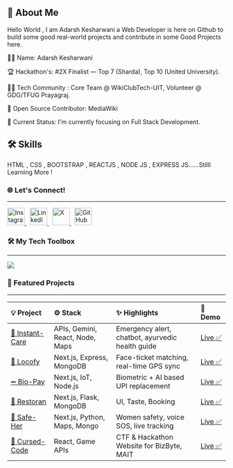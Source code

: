 
## 🚀 About Me
Hello World , I am Adarsh Kesharwani a Web Developer is here on Github to build some good real-world projects and contribute in some Good Projects here.

👨‍💻 Name: Adarsh Kesharwani 

🏆 Hackathon's: #2X Finalist — Top 7 (Sharda), Top 10 (United
University).

🧑‍💼 Tech Community : Core Team @ WikiClubTech-UIT, Volunteer @ 
GDG/TFUG Prayagraj.

🌱 Open Source Contributor: MediaWiki

📖 Current Status: I'm currently focusing on Full Stack Development.

## 🛠 Skills
HTML , CSS , BOOTSTRAP , REACTJS , NODE JS , EXPRESS JS......Stilll Learning More ! 

### 🌐 Let's Connect!

---

<p align="left">
  <a href="https://www.instagram.com/adarsh.k.123/" target="_blank">
    <img src="https://i.imgur.com/your-instagram-icon.png" alt="Instagram" width="40" height="40"/>
  </a>
  &nbsp;
  <a href="https://www.linkedin.com/in/adarsh-kesharwani-bba666315/" target="_blank">
    <img src="https://i.imgur.com/your-linkedin-icon.png" alt="LinkedIn" width="40" height="40"/>
  </a>
  &nbsp;
  <a href="https://x.com/your-username" target="_blank">
    <img src="https://i.imgur.com/your-x-icon.png" alt="X" width="40" height="40"/>
  </a>
  &nbsp;
  <a href="https://github.com/your-username" target="_blank">
    <img src="https://i.imgur.com/your-github-icon.png" alt="GitHub" width="40" height="40"/>
  </a>
</p>

### 🛠️ My Tech Toolbox

---

<p align="left">
  <img src="https://skillicons.dev/icons?i=html,css,js,react,nodejs,mongodb,nextjs,flask,firebase" />
</p>

### 🚀 Featured Projects

---

| 💡 Project | ⚙️ Stack | ✨ Highlights | 🔗 Demo |
| :--- | :--- | :--- | :--- |
| <a href="https://github.com/adarsh-kesharwani/project-link" target="_blank" > 🔵 Instant-Care </a> | APIs, Gemini, React, Node, Maps | Emergency alert, chatbot, ayurvedic health guide | <a href="https://your-live-demo-link.com" target="_blank"> Live ✅ </a> |
| <a href="https://github.com/adarsh-kesharwani/project-link" target="_blank" > 🔵 Locofy </a> | Next.js, Express, MongoDB | Face-ticket matching, real-time GPS sync | <a href="https://your-live-demo-link.com" target="_blank"> Live ✅ </a> |
| <a href="https://github.com/adarsh-kesharwani/project-link" target="_blank" > ➖ Bio-Pay </a> | Next.js, IoT, Node.js | Biometric + AI based UPI replacement | <a href="https://your-live-demo-link.com" target="_blank"> Live ✅ </a> |
| <a href="https://github.com/adarsh-kesharwani/project-link" target="_blank" > 🔵 Restoran </a> | Next.js, Flask, MongoDB | UI, Taste, Booking | <a href="https://your-live-demo-link.com" target="_blank"> Live ✅ </a> |
| <a href="https://github.com/adarsh-kesharwani/project-link" target="_blank" > 🔵 Safe-Her </a> | Next.js, Python, Maps, Mongo | Women safety, voice SOS, live tracking | <a href="https://your-live-demo-link.com" target="_blank"> Live ✅ </a> |
| <a href="https://github.com/adarsh-kesharwani/project-link" target="_blank" > 🌸 Cursed-Code </a> | React, Game APIs | CTF & Hackathon Website for BizByte, MAIT | <a href="https://your-live-demo-link.com" target="_blank"> Live ✅ </a> |


<br>
